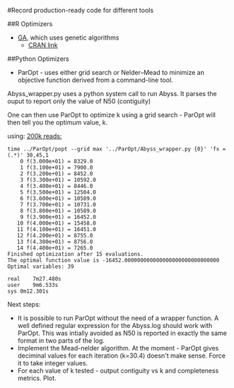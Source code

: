 #Record production-ready code for different tools  
 
##R Optimizers  
- [GA](R_optimizers/GA), which uses genetic algorithms  
	- [CRAN link](https://cran.r-project.org/web/packages/GA/index.html)  

##Python Optimizers  
- ParOpt - uses either grid search or Nelder–Mead to minimize an objective function derived from a command-line tool.


Abyss_wrapper.py uses a python system call to run Abyss. It parses the ouput to report only the value of N50 (contiguity)

One can then use ParOpt to optimize k using a grid search - ParOpt will then tell you the optimum value, k.

using: [200k reads:](http://bit.ly/2edvq6T)

```
time ../ParOpt/popt --grid max '../ParOpt/Abyss_wrapper.py {0}' 'fx = (.*)' 30,45,1
    0 f(3.000e+01) = 8329.0
    1 f(3.100e+01) = 7900.0
    2 f(3.200e+01) = 8452.0
    3 f(3.300e+01) = 10592.0
    4 f(3.400e+01) = 8446.0
    5 f(3.500e+01) = 12504.0
    6 f(3.600e+01) = 10589.0
    7 f(3.700e+01) = 10731.0
    8 f(3.800e+01) = 10589.0
    9 f(3.900e+01) = 16452.0
   10 f(4.000e+01) = 15458.0
   11 f(4.100e+01) = 16451.0
   12 f(4.200e+01) = 8755.0
   13 f(4.300e+01) = 8756.0
   14 f(4.400e+01) = 7265.0
Finished optimization after 15 evaluations.
The optimal function value is -16452.000000000000000000000000000000
Optimal variables: 39

real	7m27.480s
user	9m6.533s
sys	0m12.301s
```

Next steps:
- It is possible to run ParOpt without the need of a wrapper function. A well defined regular expression for the Abyss.log should work with ParOpt. This was intially avoided as N50 is reported in exactly the same format in two parts of the log.
- Implement the Mead-nelder algorithm. At the moment - ParOpt gives deciminal values for each iteration (k=30.4) doesn't make sense. Force it to take integer values.
- For each value of k tested - output contiguity vs k and completeness metrics. Plot.
